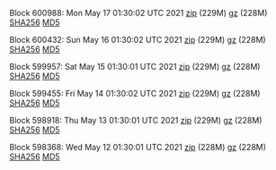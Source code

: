 Block 600988: Mon May 17 01:30:02 UTC 2021 [zip](https://files.01coin.io/mainnet/2021-05-17/bootstrap.dat.zip) (229M) [gz](https://files.01coin.io/mainnet/2021-05-17/bootstrap.dat.tar.gz) (228M) [SHA256](https://files.01coin.io/mainnet/2021-05-17/sha256.txt) [MD5](https://files.01coin.io/mainnet/2021-05-17/md5.txt)

Block 600432: Sun May 16 01:30:02 UTC 2021 [zip](https://files.01coin.io/mainnet/2021-05-16/bootstrap.dat.zip) (229M) [gz](https://files.01coin.io/mainnet/2021-05-16/bootstrap.dat.tar.gz) (228M) [SHA256](https://files.01coin.io/mainnet/2021-05-16/sha256.txt) [MD5](https://files.01coin.io/mainnet/2021-05-16/md5.txt)

Block 599957: Sat May 15 01:30:01 UTC 2021 [zip](https://files.01coin.io/mainnet/2021-05-15/bootstrap.dat.zip) (229M) [gz](https://files.01coin.io/mainnet/2021-05-15/bootstrap.dat.tar.gz) (228M) [SHA256](https://files.01coin.io/mainnet/2021-05-15/sha256.txt) [MD5](https://files.01coin.io/mainnet/2021-05-15/md5.txt)

Block 599455: Fri May 14 01:30:02 UTC 2021 [zip](https://files.01coin.io/mainnet/2021-05-14/bootstrap.dat.zip) (229M) [gz](https://files.01coin.io/mainnet/2021-05-14/bootstrap.dat.tar.gz) (228M) [SHA256](https://files.01coin.io/mainnet/2021-05-14/sha256.txt) [MD5](https://files.01coin.io/mainnet/2021-05-14/md5.txt)

Block 598918: Thu May 13 01:30:01 UTC 2021 [zip](https://files.01coin.io/mainnet/2021-05-13/bootstrap.dat.zip) (229M) [gz](https://files.01coin.io/mainnet/2021-05-13/bootstrap.dat.tar.gz) (228M) [SHA256](https://files.01coin.io/mainnet/2021-05-13/sha256.txt) [MD5](https://files.01coin.io/mainnet/2021-05-13/md5.txt)

Block 598368: Wed May 12 01:30:01 UTC 2021 [zip](https://files.01coin.io/mainnet/2021-05-12/bootstrap.dat.zip) (228M) [gz](https://files.01coin.io/mainnet/2021-05-12/bootstrap.dat.tar.gz) (228M) [SHA256](https://files.01coin.io/mainnet/2021-05-12/sha256.txt) [MD5](https://files.01coin.io/mainnet/2021-05-12/md5.txt)
